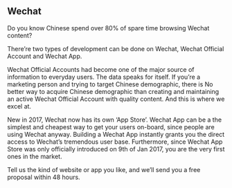 
## Wechat

Do you know Chinese spend over 80% of spare time browsing Wechat content?

There’re two types of development can be done on Wechat, Wechat Official Account and Wechat App.

Wechat Official Accounts had become one of the major source of information to everyday users. The data speaks for itself. If you’re a marketing person and trying to target Chinese demographic, there is No better way to acquire Chinese demographic than creating and maintaining an active Wechat Official Account with quality content. And this is where we excel at.

New in 2017, Wechat now has its own ‘App Store’. Wechat App can be a the simplest and cheapest way to get your users on-board, since people are using Wechat anyway. Building a Wechat App instantly grants you the direct access to Wechat’s tremendous user base. Furthermore, since Wechat App Store was only officially introduced on 9th of Jan 2017, you are the very first ones in the market.

Tell us the kind of website or app you like, and we’ll send you a free proposal within 48 hours.